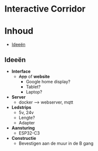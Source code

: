 # Interactive Corridor

# Inhoud

- [Ideeën](#ideeën)

## Ideeën

- **Interface**
  - ~~App~~ of **website**
    - Google home display?
    - Tablet?
    - Laptop?
- **Server**
  - docker --> webserver, mqtt
- **Ledstrips**
  - 5v, 24v
  - Lengte?
  - Adapter
- **Aansturing**
  - ESP32-C3
- **Constructie**
  - Bevestigen aan de muur in de B gang
